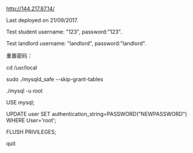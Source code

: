 http://144.217.87.14/

Last deployed on 21/09/2017.

Test student username: "123", password:"123".

Test landlord username: "landlord", password:"landlord".


重置密码：

cd /usr/local

sudo ./mysqld_safe --skip-grant-tables

./mysql -u root

USE mysql;

UPDATE user SET authentication_string=PASSWORD("NEWPASSWORD") WHERE User='root';

FLUSH PRIVILEGES;

quit
